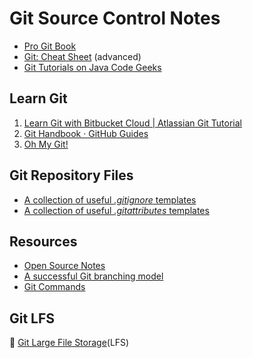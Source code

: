 # Git Source Control Notes

+ [Pro Git Book](https://git-scm.com/)
+ [Git: Cheat Sheet](https://dev.to/maxpou/git-cheat-sheet-advanced-3a17) (advanced)
+ [Git Tutorials on Java Code Geeks](https://examples.javacodegeeks.com/category/software-development/git)

## Learn Git

1. [Learn Git with Bitbucket Cloud | Atlassian Git Tutorial](https://www.atlassian.com/git/tutorials/learn-git-with-bitbucket-cloud)
2. [Git Handbook · GitHub Guides](https://guides.github.com/introduction/git-handbook/)
3. [Oh My Git!](https://ohmygit.org/)

## Git Repository Files

+ [A collection of useful _.gitignore_ templates](https://github.com/github/gitignore/)
+ [A collection of useful _.gitattributes_ templates](https://github.com/alexkaratarakis/gitattributes)

## Resources

+ [Open Source Notes](development-docs/open-source-notes.md)
+ [A successful Git branching model](development-docs/git-branching-model.md)
+ [Git Commands](development-docs/git-commands.md)

## Git LFS

:link: [Git Large File Storage](https://git-lfs.github.com/)(LFS)

